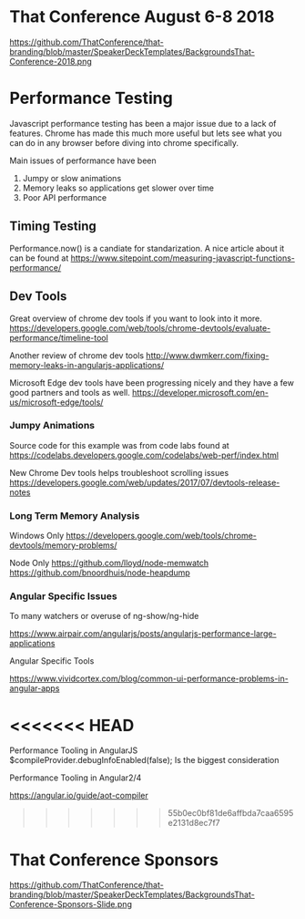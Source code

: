 # That Conference August 6-8 2018
https://github.com/ThatConference/that-branding/blob/master/SpeakerDeckTemplates/BackgroundsThat-Conference-2018.png


# Performance Testing

Javascript performance testing has been a major issue due to a lack of features.  Chrome has made this much more useful but lets see what you can do in any browser before diving into chrome specifically.

Main issues of performance have been

1.  Jumpy or slow animations
2.  Memory leaks so applications get slower over time
3.  Poor API performance

## Timing Testing
Performance.now()  is a candiate for standarization.  A nice article about it can be found at https://www.sitepoint.com/measuring-javascript-functions-performance/

## Dev Tools
Great overview of chrome dev tools if you want to look into it more.
https://developers.google.com/web/tools/chrome-devtools/evaluate-performance/timeline-tool

Another review of chrome dev tools
http://www.dwmkerr.com/fixing-memory-leaks-in-angularjs-applications/

Microsoft Edge dev tools have been progressing nicely and they have a few good partners and tools as well.
https://developer.microsoft.com/en-us/microsoft-edge/tools/

### Jumpy Animations

Source code for this example was from code labs found at 
https://codelabs.developers.google.com/codelabs/web-perf/index.html

New Chrome Dev tools helps troubleshoot scrolling issues
https://developers.google.com/web/updates/2017/07/devtools-release-notes

### Long Term Memory Analysis

Windows Only
https://developers.google.com/web/tools/chrome-devtools/memory-problems/

Node Only
https://github.com/lloyd/node-memwatch
https://github.com/bnoordhuis/node-heapdump

### Angular Specific Issues

To many watchers or overuse of ng-show/ng-hide

https://www.airpair.com/angularjs/posts/angularjs-performance-large-applications

Angular Specific Tools

https://www.vividcortex.com/blog/common-ui-performance-problems-in-angular-apps

<<<<<<< HEAD
=======
Performance Tooling in AngularJS
$compileProvider.debugInfoEnabled(false);  Is the biggest consideration 

Performance Tooling in Angular2/4

https://angular.io/guide/aot-compiler

>>>>>>> 55b0ec0bf81de6affbda7caa6595e2131d8ec7f7
#  That Conference Sponsors 
https://github.com/ThatConference/that-branding/blob/master/SpeakerDeckTemplates/BackgroundsThat-Conference-Sponsors-Slide.png
